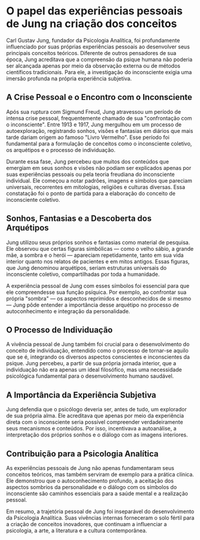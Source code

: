 
# O papel das experiências pessoais de Jung na criação dos conceitos

Carl Gustav Jung, fundador da Psicologia Analítica, foi profundamente influenciado por suas próprias experiências pessoais ao desenvolver seus principais conceitos teóricos. Diferente de outros pensadores de sua época, Jung acreditava que a compreensão da psique humana não poderia ser alcançada apenas por meio da observação externa ou de métodos científicos tradicionais. Para ele, a investigação do inconsciente exigia uma imersão profunda na própria experiência subjetiva.

## A Crise Pessoal e o Encontro com o Inconsciente

Após sua ruptura com Sigmund Freud, Jung atravessou um período de intensa crise pessoal, frequentemente chamado de sua "confrontação com o inconsciente". Entre 1913 e 1917, Jung mergulhou em um processo de autoexploração, registrando sonhos, visões e fantasias em diários que mais tarde dariam origem ao famoso "Livro Vermelho". Esse período foi fundamental para a formulação de conceitos como o inconsciente coletivo, os arquétipos e o processo de individuação.

Durante essa fase, Jung percebeu que muitos dos conteúdos que emergiam em seus sonhos e visões não podiam ser explicados apenas por suas experiências pessoais ou pela teoria freudiana do inconsciente individual. Ele começou a notar padrões, imagens e símbolos que pareciam universais, recorrentes em mitologias, religiões e culturas diversas. Essa constatação foi o ponto de partida para a elaboração do conceito de inconsciente coletivo.

## Sonhos, Fantasias e a Descoberta dos Arquétipos

Jung utilizou seus próprios sonhos e fantasias como material de pesquisa. Ele observou que certas figuras simbólicas — como o velho sábio, a grande mãe, a sombra e o herói — apareciam repetidamente, tanto em sua vida interior quanto nos relatos de pacientes e em mitos antigos. Essas figuras, que Jung denominou arquétipos, seriam estruturas universais do inconsciente coletivo, compartilhadas por toda a humanidade.

A experiência pessoal de Jung com esses símbolos foi essencial para que ele compreendesse sua função psíquica. Por exemplo, ao confrontar sua própria "sombra" — os aspectos reprimidos e desconhecidos de si mesmo — Jung pôde entender a importância desse arquétipo no processo de autoconhecimento e integração da personalidade.

## O Processo de Individuação

A vivência pessoal de Jung também foi crucial para o desenvolvimento do conceito de individuação, entendido como o processo de tornar-se aquilo que se é, integrando os diversos aspectos conscientes e inconscientes da psique. Jung percebeu, a partir de sua própria jornada interior, que a individuação não era apenas um ideal filosófico, mas uma necessidade psicológica fundamental para o desenvolvimento humano saudável.

## A Importância da Experiência Subjetiva

Jung defendia que o psicólogo deveria ser, antes de tudo, um explorador de sua própria alma. Ele acreditava que apenas por meio da experiência direta com o inconsciente seria possível compreender verdadeiramente seus mecanismos e conteúdos. Por isso, incentivava a autoanálise, a interpretação dos próprios sonhos e o diálogo com as imagens interiores.

## Contribuição para a Psicologia Analítica

As experiências pessoais de Jung não apenas fundamentaram seus conceitos teóricos, mas também serviram de exemplo para a prática clínica. Ele demonstrou que o autoconhecimento profundo, a aceitação dos aspectos sombrios da personalidade e o diálogo com os símbolos do inconsciente são caminhos essenciais para a saúde mental e a realização pessoal.

Em resumo, a trajetória pessoal de Jung foi inseparável do desenvolvimento da Psicologia Analítica. Suas vivências internas forneceram o solo fértil para a criação de conceitos inovadores, que continuam a influenciar a psicologia, a arte, a literatura e a cultura contemporânea.
```
